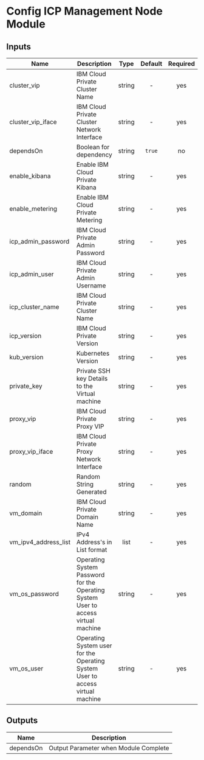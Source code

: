 <!---
Copyright IBM Corp. 2018, 2018
--->

# Config ICP Management Node Module

## Inputs

| Name | Description | Type | Default | Required |
|------|-------------|:----:|:-----:|:-----:|
| cluster_vip | IBM Cloud Private Cluster Name | string | - | yes |
| cluster_vip_iface | IBM Cloud Private Cluster Network Interface | string | - | yes |
| dependsOn | Boolean for dependency | string | `true` | no |
| enable_kibana | Enable IBM Cloud Private Kibana | string | - | yes |
| enable_metering | Enable IBM Cloud Private Metering | string | - | yes |
| icp_admin_password | IBM Cloud Private Admin Password | string | - | yes |
| icp_admin_user | IBM Cloud Private Admin Username | string | - | yes |
| icp_cluster_name | IBM Cloud Private Cluster Name | string | - | yes |
| icp_version | IBM Cloud Private Version | string | - | yes |
| kub_version | Kubernetes Version | string | - | yes |
| private_key | Private SSH key Details to the Virtual machine | string | - | yes |
| proxy_vip | IBM Cloud Private Proxy VIP | string | - | yes |
| proxy_vip_iface | IBM Cloud Private Proxy Network Interface | string | - | yes |
| random | Random String Generated | string | - | yes |
| vm_domain | IBM Cloud Private Domain Name | string | - | yes |
| vm_ipv4_address_list | IPv4 Address's in List format | list | - | yes |
| vm_os_password | Operating System Password for the Operating System User to access virtual machine | string | - | yes |
| vm_os_user | Operating System user for the Operating System User to access virtual machine | string | - | yes |

## Outputs

| Name | Description |
|------|-------------|
| dependsOn | Output Parameter when Module Complete |
